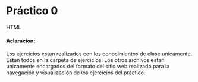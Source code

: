 # Práctico 0
HTML

#### Aclaracion:
Los ejercicios estan realizados con los conocimientos de clase unicamente.
Estan todos en la carpeta de ejercicios.
Los otros archivos estan unicamente encargados del formato del sitio web realizado para la navegación y visualización de los ejercicios del práctico.
